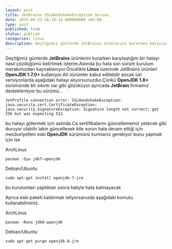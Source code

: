 ```yaml
---
layout: post
title: JetBrains SSLHandshakeException Sorunu
date: 2015-09-23 16:10:14.000000000 +03:00
type: post
published: true
status: publish
categories: linux
description: Geçtiğimiz günlerde JetBrains ürünlerini kurarken karşılaştığım bir hatayı nasıl çözdüğümü belirtmek isterim.Aslında bu hata son sürüm kurulum
---
```


Geçtiğimiz günlerde **JetBrains** ürünlerini kurarken karşılaştığım bir hatayı nasıl çözdüğümü belirtmek isterim.Aslında bu hata son sürüm kurulum merakımızdan kaynaklanıyor.Öncelikle **Linux** üzerinde JetBrains ürünleri **OpenJDK 1.7.0+** kullanıyor.Alt sürümler kabul edilebilir ancak üst versiyonlarda aşağıdaki hatayı alıyorsunuzdur.Çünkü **OpenJDK 1.8+** sürümünde bir sıkıntı var gibi gözüküyor ayrıcada **JetBrain** firmamız desteklemiyor bu sürümü...

    JetProfile connection error: SSLHandshakeException: java.security.cert.CertificateException:
    java.security.SignatureException: Signature length not correct: got 256 but was expecting 512.

bu hatayı gidermek için aslında Ca sertifikalarını güncellememiz yetecek gibi duruyor olabilir lakin güncellesek bile sorun hala devam ettiği için mecburiyetten eski **OpenJDK** sürümünü kurmanız gerekiyor bunu yapmak için ise

ArchLinux

    pacman -Syu jdk7-openjdk

Debian/Ubuntu

    sudo apt-get install openjdk-7-jre

bu kurulumları yaptıktan sonra haliyle hata kalmayacak

Ayrıca eski paketi kaldırmak istiyorsanızda aşağıdaki komutu kullanabilirsiniz.

ArchLinux

    pacman -Runs jdk8-openjdk

Debian/Ubuntu

    sudo apt-get purge openjdk-8-jre
